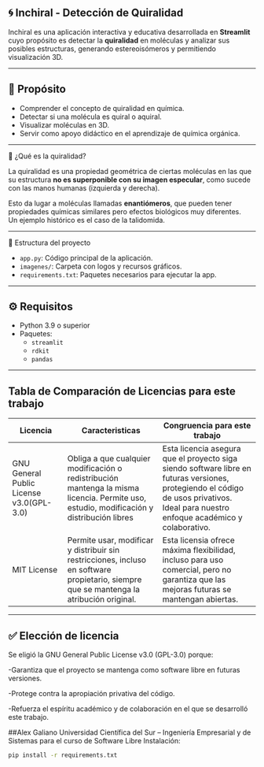 ## 🌀 Inchiral - Detección de Quiralidad

Inchiral es una aplicación interactiva y educativa desarrollada en **Streamlit** cuyo propósito es detectar la **quiralidad** en moléculas y analizar sus posibles estructuras, generando estereoisómeros y permitiendo visualización 3D.

---

## 🎯 Propósito
- Comprender el concepto de quiralidad en química.  
- Detectar si una molécula es quiral o aquiral.  
- Visualizar moléculas en 3D.  
- Servir como apoyo didáctico en el aprendizaje de química orgánica.

---

🧪 ¿Qué es la quiralidad?

La quiralidad es una propiedad geométrica de ciertas moléculas en las que su estructura **no es superponible con su imagen especular**, como sucede con las manos humanas (izquierda y derecha).  

Esto da lugar a moléculas llamadas **enantiómeros**, que pueden tener propiedades químicas similares pero efectos biológicos muy diferentes.  
Un ejemplo histórico es el caso de la talidomida.

---

📂 Estructura del proyecto
- `app.py`: Código principal de la aplicación.  
- `imagenes/`: Carpeta con logos y recursos gráficos.  
- `requirements.txt`: Paquetes necesarios para ejecutar la app.  

---

## ⚙️ Requisitos
- Python 3.9 o superior  
- Paquetes:
  - `streamlit`
  - `rdkit`
  - `pandas`
---
## Tabla de Comparación de Licencias para este trabajo
| Licencia | Caracteristicas | Congruencia para este trabajo|
|--------------|--------------|--------------|
| GNU General Public License v3.0(GPL-3.0) | Obliga a que cualquier modificación o redistribución mantenga la misma licencia. Permite uso, estudio, modificación y distribución libres     | Esta licencia asegura que el proyecto siga siendo software libre en futuras versiones, protegiendo el código de usos privativos. Ideal para nuestro enfoque académico y colaborativo. |
| MIT License    | Permite usar, modificar y distribuir sin restricciones, incluso en software propietario, siempre que se mantenga la atribución original.     | Esta licensia ofrece máxima flexibilidad, incluso para uso comercial, pero no garantiza que las mejoras futuras se mantengan abiertas. |

---
## ✅ Elección de licencia

Se eligió la GNU General Public License v3.0 (GPL-3.0) porque:

-Garantiza que el proyecto se mantenga como software libre en futuras versiones.

-Protege contra la apropiación privativa del código.

-Refuerza el espíritu académico y de colaboración en el que se desarrolló este trabajo.



##Alex Galiano
Universidad Científica del Sur – Ingeniería Empresarial y de Sistemas para el curso de Software Libre
Instalación:
```bash
pip install -r requirements.txt

